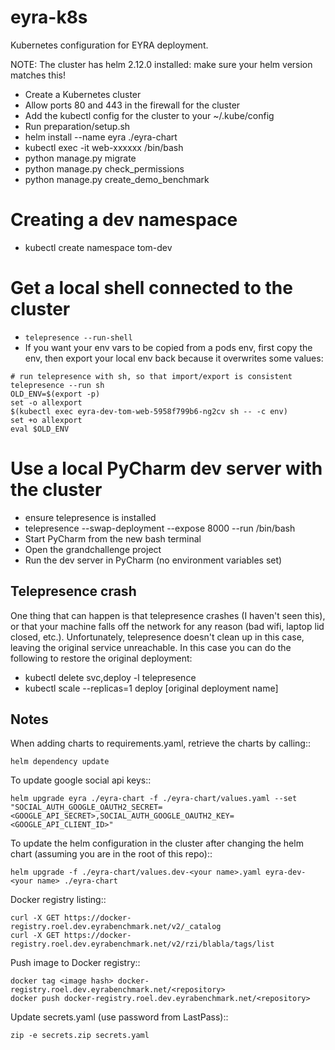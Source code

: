 # eyra-k8s
Kubernetes configuration for EYRA deployment.

NOTE: The cluster has helm 2.12.0 installed: make sure your helm version matches this!

- Create a Kubernetes cluster
- Allow ports 80 and 443 in the firewall for the cluster
- Add the kubectl config for the cluster to your ~/.kube/config
- Run preparation/setup.sh
- helm install --name eyra ./eyra-chart
- kubectl exec -it web-xxxxxx /bin/bash
- python manage.py migrate
- python manage.py check_permissions
- python manage.py create_demo_benchmark

# Creating a dev namespace

- kubectl create namespace tom-dev

# Get a local shell connected to the cluster

- `telepresence --run-shell`
- If you want your env vars to be copied from a pods env, first copy the
  env, then export your local env back because it overwrites some values:
```
# run telepresence with sh, so that import/export is consistent
telepresence --run sh
OLD_ENV=$(export -p)
set -o allexport
$(kubectl exec eyra-dev-tom-web-5958f799b6-ng2cv sh -- -c env)
set +o allexport
eval $OLD_ENV
```
# Use a local PyCharm dev server with the cluster

- ensure telepresence is installed
- telepresence --swap-deployment <name of your web deployment> --expose 8000 --run /bin/bash
- Start PyCharm from the new bash terminal
- Open the grandchallenge project
- Run the dev server in PyCharm (no environment variables set)

## Telepresence crash
One thing that can happen is that telepresence crashes (I haven't seen this), or that your machine falls off the network for any reason (bad wifi, laptop lid closed, etc.). Unfortunately, telepresence doesn't clean up in this case, leaving the original service unreachable. In this case you can do the following to restore the original deployment:
- kubectl delete svc,deploy -l telepresence
- kubectl scale --replicas=1 deploy [original deployment name]

## Notes

When adding charts to requirements.yaml, retrieve the charts by calling::

    helm dependency update

To update google social api keys::

    helm upgrade eyra ./eyra-chart -f ./eyra-chart/values.yaml --set "SOCIAL_AUTH_GOOGLE_OAUTH2_SECRET=<GOOGLE_API_SECRET>,SOCIAL_AUTH_GOOGLE_OAUTH2_KEY=<GOOGLE_API_CLIENT_ID>"

To update the helm configuration in the cluster after changing the helm chart (assuming you are in the root of this repo)::

    helm upgrade -f ./eyra-chart/values.dev-<your name>.yaml eyra-dev-<your name> ./eyra-chart

Docker registry listing::

    curl -X GET https://docker-registry.roel.dev.eyrabenchmark.net/v2/_catalog
    curl -X GET https://docker-registry.roel.dev.eyrabenchmark.net/v2/rzi/blabla/tags/list
    
Push image to Docker registry::

    docker tag <image hash> docker-registry.roel.dev.eyrabenchmark.net/<repository>
    docker push docker-registry.roel.dev.eyrabenchmark.net/<repository>
    
Update secrets.yaml (use password from LastPass)::
    
    zip -e secrets.zip secrets.yaml
